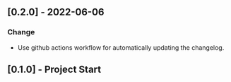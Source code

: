 ## [0.2.0] - 2022-06-06
### Change
-  Use github actions workflow for automatically updating the changelog.

## [0.1.0] - Project Start
